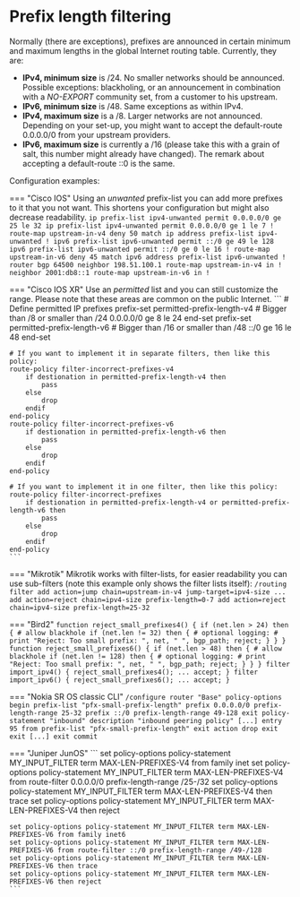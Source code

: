 # Prefix length filtering

Normally (there are exceptions), prefixes are announced in certain minimum and maximum lengths in the global Internet routing table. Currently, they are:

- **IPv4, minimum size** is /24. No smaller networks should be announced. Possible exceptions: blackholing, or an announcement in combination with a *NO-EXPORT* community set, from a customer to his upstream.
- **IPv6, minimum size** is /48. Same exceptions as within IPv4.
- **IPv4, maximum size** is a /8. Larger networks are not announced. Depending on your set-up, you might want to accept the default-route 0.0.0.0/0 from your upstream providers.
- **IPv6, maximum size** is currently a /16 (please take this with a grain of salt, this number might already have changed). The remark about accepting a default-route ::0 is the same.

Configuration examples:

=== "Cisco IOS"
    Using an *unwanted* prefix-list you can add more prefixes to it that you not want. This shortens your configuration but might also decrease readability.
    ```
    ip prefix-list ipv4-unwanted permit 0.0.0.0/0 ge 25 le 32
    ip prefix-list ipv4-unwanted permit 0.0.0.0/0 ge 1 le 7
    !
    route-map upstream-in-v4 deny 50
        match ip address prefix-list ipv4-unwanted
    !
    ipv6 prefix-list ipv6-unwanted permit ::/0 ge 49 le 128
    ipv6 prefix-list ipv6-unwanted permit ::/0 ge 0 le 16
    !
    route-map upstream-in-v6 deny 45
        match ipv6 address prefix-list ipv6-unwanted
    !
    router bgp 64500
        neighbor 198.51.100.1 route-map upstream-in-v4 in
        !
        neighbor 2001:db8::1 route-map upstream-in-v6 in
        !
    ```

=== "Cisco IOS XR"
    Use an *permitted* list and you can still customize the range. Please note that these areas are common on the public Internet.
    ```
    # Define permitted IP prefixes
    prefix-set permitted-prefix-length-v4
        # Bigger than /8 or smaller than /24
        0.0.0.0/0 ge 8 le 24
    end-set
    prefix-set permitted-prefix-length-v6
        # Bigger than /16 or smaller than /48
        ::/0 ge 16 le 48
    end-set
    
    # If you want to implement it in separate filters, then like this policy:
    route-policy filter-incorrect-prefixes-v4
        if destionation in permitted-prefix-length-v4 then
            pass
        else
            drop
        endif
    end-policy
    route-policy filter-incorrect-prefixes-v6
        if destionation in permitted-prefix-length-v6 then
            pass
        else
            drop
        endif
    end-policy
    
    # If you want to implement it in one filter, then like this policy:
    route-policy filter-incorrect-prefixes
        if destionation in permitted-prefix-length-v4 or permitted-prefix-length-v6 then
            pass
        else
            drop
        endif
    end-policy
    ```

=== "Mikrotik"
    Mikrotik works with filter-lists, for easier readability you can use sub-filters (note this example only shows the filter lists itself):
    ```
    /routing filter
    add action=jump chain=upstream-in-v4 jump-target=ipv4-size
    ...
    add action=reject chain=ipv4-size prefix-length=0-7
    add action=reject chain=ipv4-size prefix-length=25-32
    ```

=== "Bird2"
    ```
    function reject_small_prefixes4()
    {
      if (net.len > 24) then {
        # allow blackhole
        if (net.len != 32) then {
          # optional logging:
          # print "Reject: Too small prefix: ", net, " ", bgp_path;
          reject;
        }
      }
    }
    function reject_small_prefixes6()
    {
      if (net.len > 48) then {
        # allow blackhole
        if (net.len != 128) then {
          # optional logging:
          # print "Reject: Too small prefix: ", net, " ", bgp_path;
          reject;
        }
      }
    }
    filter import_ipv4() {
      reject_small_prefixes4();
      ...
      accept;
    }
    filter import_ipv6() {
      reject_small_prefixes6();
      ...
      accept;
    }
    ```

=== "Nokia SR OS classic CLI"
    ```
    /configure router "Base" policy-options
    begin
            prefix-list "pfx-small-prefix-length"
                prefix 0.0.0.0/0 prefix-length-range 25-32
                prefix ::/0 prefix-length-range 49-128
            exit
            policy-statement "inbound"
                description "inbound peering policy"
                [...]
                entry 95
                    from
                        prefix-list "pfx-small-prefix-length"
                    exit
                    action drop
                    exit
                exit
                [...]
            exit
    commit
    ```

=== "Juniper JunOS"
    ```
    set policy-options policy-statement MY_INPUT_FILTER term MAX-LEN-PREFIXES-V4 from family inet
    set policy-options policy-statement MY_INPUT_FILTER term MAX-LEN-PREFIXES-V4 from route-filter 0.0.0.0/0 prefix-length-range /25-/32
    set policy-options policy-statement MY_INPUT_FILTER term MAX-LEN-PREFIXES-V4 then trace
    set policy-options policy-statement MY_INPUT_FILTER term MAX-LEN-PREFIXES-V4 then reject
    
    set policy-options policy-statement MY_INPUT_FILTER term MAX-LEN-PREFIXES-V6 from family inet6
    set policy-options policy-statement MY_INPUT_FILTER term MAX-LEN-PREFIXES-V6 from route-filter ::/0 prefix-length-range /49-/128
    set policy-options policy-statement MY_INPUT_FILTER term MAX-LEN-PREFIXES-V6 then trace
    set policy-options policy-statement MY_INPUT_FILTER term MAX-LEN-PREFIXES-V6 then reject
    ```
